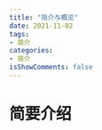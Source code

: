 ```yaml
---
title: "简介与概览"
date: 2021-11-02
tags:
- 简介
categories:
- 简介
isShowComments: false
---
```

# 简要介绍